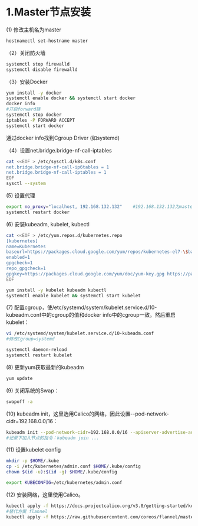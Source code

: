 # 1.Master节点安装

(1) 修改主机名为master

```bash
hostnamectl set-hostname master
```

（2）关闭防火墙

```bash
systemctl stop firewalld
systemctl disable firewalld
```

（3）安装Docker

```bash
yum install -y docker
systemctl enable docker && systemctl start docker
docker info
#开启forward链
systemctl stop docker
iptables -P FORWARD ACCEPT
systemctl start docker
```

通过docker info找到Cgroup Driver (如systemd)

（4）设置net.bridge.bridge-nf-call-iptables

```bash
cat <<EOF > /etc/sysctl.d/k8s.conf
net.bridge.bridge-nf-call-ip6tables = 1
net.bridge.bridge-nf-call-iptables = 1
EOF
sysctl --system
```

(5) 设置代理

```bash
export no_proxy="localhost, 192.168.132.132"    #192.168.132.132为master主机IP
systemctl restart docker
```

(6) 安装kubeadm, kubelet, kubectl

```bash
cat <<EOF > /etc/yum.repos.d/kubernetes.repo
[kubernetes]
name=Kubernetes
baseurl=https://packages.cloud.google.com/yum/repos/kubernetes-el7-\$basearch
enabled=1
gpgcheck=1
repo_gpgcheck=1
gpgkey=https://packages.cloud.google.com/yum/doc/yum-key.gpg https://packages.cloud.google.com/yum/doc/rpm-package-key.gpg
EOF

yum install -y kubelet kubeadm kubectl
systemctl enable kubelet && systemctl start kubelet
```

(7) 配置cgroup，使/etc/systemd/system/kubelet.service.d/10-kubeadm.conf中的cgroup的值和docker info中的cgroup一致。然后重启kubelet：

```bash
vi /etc/systemd/system/kubelet.service.d/10-kubeadm.conf
#修改Cgroup=systemd

systemctl daemon-reload
systemctl restart kubelet
```

(8) 更新yum获取最新的kubeadm

```bash
yum update
```

(9) 关闭系统的Swap：

```bash
swapoff -a
```

(10) kubeadm init，这里选用Calico的网络，因此设置--pod-network-cidr=192.168.0.0/16：

```bash
kubeadm init --pod-network-cidr=192.168.0.0/16 --apiserver-advertise-address=192.168.132.132
#记录下加入节点的指令：kubeadm join ...
```

(11) 设置kubelet config

```bash
mkdir -p $HOME/.kube
cp -i /etc/kubernetes/admin.conf $HOME/.kube/config
chown $(id -u):$(id -g) $HOME/.kube/config

export KUBECONFIG=/etc/kubernetes/admin.conf
```

(12) 安装网络，这里使用Calico。

```bash
kubectl apply -f https://docs.projectcalico.org/v3.0/getting-started/kubernetes/installation/hosted/kubeadm/1.7/calico.yaml
#替代方案 flannel
kubectl apply -f https://raw.githubusercontent.com/coreos/flannel/master/Documentation/kube-flannel.yml
```
